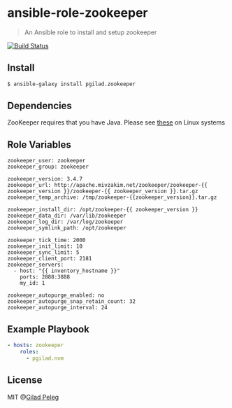 # ansible-role-zookeeper

> An Ansible role to install and setup zookeeper

[![Build Status](https://travis-ci.org/pgilad/ansible-role-zookeeper.svg?branch=master)](https://travis-ci.org/pgilad/ansible-role-zookeeper)

## Install

```bash
$ ansible-galaxy install pgilad.zookeeper
```

## Dependencies

ZooKeeper requires that you have Java. Please see [these](http://askubuntu.com/questions/48468/how-do-i-install-java) on Linux systems

## Role Variables

```
zookeeper_user: zookeeper
zookeeper_group: zookeeper

zookeeper_version: 3.4.7
zookeeper_url: http://apache.mivzakim.net/zookeeper/zookeeper-{{ zookeeper_version }}/zookeeper-{{ zookeeper_version }}.tar.gz
zookeeper_temp_archive: /tmp/zookeeper-{{zookeeper_version}}.tar.gz

zookeeper_install_dir: /opt/zookeeper-{{ zookeeper_version }}
zookeeper_data_dir: /var/lib/zookeeper
zookeeper_log_dir: /var/log/zookeeper
zookeeper_symlink_path: /opt/zookeeper

zookeeper_tick_time: 2000
zookeeper_init_limit: 10
zookeeper_sync_limit: 5
zookeeper_client_port: 2181
zookeeper_servers:
  - host: "{{ inventory_hostname }}"
    ports: 2888:3888
    my_id: 1

zookeeper_autopurge_enabled: no
zookeeper_autopurge_snap_retain_count: 32
zookeeper_autopurge_interval: 24
```

## Example Playbook

```yml
- hosts: zookeeper
    roles:
      - pgilad.nvm
```

## License

MIT @[Gilad Peleg](http://giladpeleg.com)
